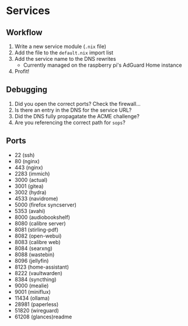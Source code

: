# Services

## Workflow

1. Write a new service module (`.nix` file)
2. Add the file to the `default.nix` import list
3. Add the service name to the DNS rewrites
   - Currently managed on the raspberry pi's AdGuard Home instance
4. Profit!

## Debugging

1. Did you open the correct ports? Check the firewall...
2. Is there an entry in the DNS for the service URL?
3. Did the DNS fully propagatate the ACME challenge?
4. Are you referencing the correct path for `sops`?

## Ports

- 22 (ssh)
- 80 (nginx)
- 443 (nginx)
- 2283 (immich)
- 3000 (actual)
- 3001 (gitea)
- 3002 (hydra)
- 4533 (navidrome)
- 5000 (firefox syncserver)
- 5353 (avahi)
- 8000 (audiobookshelf)
- 8080 (calibre server)
- 8081 (stirling-pdf)
- 8082 (open-webui)
- 8083 (calibre web)
- 8084 (searxng)
- 8088 (wastebin)
- 8096 (jellyfin)
- 8123 (home-assistant)
- 8222 (vaultwarden)
- 8384 (syncthing)
- 9000 (mealie)
- 9001 (miniflux)
- 11434 (ollama)
- 28981 (paperless)
- 51820 (wireguard)
- 61208 (glances)readme
